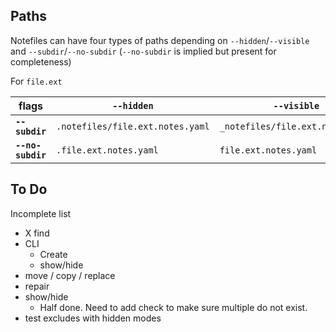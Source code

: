 ## Paths

Notefiles can have four types of paths depending on `--hidden`/`--visible` and `--subdir`/`--no-subdir` (`--no-subdir` is implied but present for completeness)

For `file.ext`

| flags | `--hidden` | `--visible` |
|--|--|--|
| **`--subdir`** | `.notefiles/file.ext.notes.yaml` | `_notefiles/file.ext.notes.yaml` |
| **`--no-subdir`** | `.file.ext.notes.yaml` | `file.ext.notes.yaml` |



## To Do

Incomplete list

- X find
- CLI
    - Create
    - show/hide
- move / copy / replace
- repair
- show/hide
    - Half done. Need to add check to make sure multiple do not exist.
-  test excludes with hidden modes